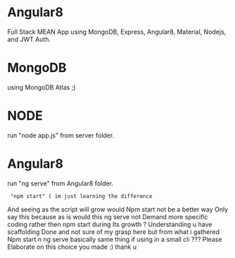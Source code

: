 # Angular8
Full Stack MEAN App using MongoDB, Express, Angular8, Material, Nodejs, and JWT Auth. 

# MongoDB
using MongoDB Atlas ;)

# NODE
run "node app.js" from server folder.

# Angular8
run "ng serve" from Angular8 folder.

     "npm start" ( im just learning the difference
And seeing as the script will grow would
Npm start not be a better way
Only say this because as is would this ng serve not 
Demand more specific coding rather then npm start during
Its growth ? Understanding u have scaffolding
Done and not sure of my grasp here but from what i gathered
Npm start n ng serve basically same thing if using in a small cli ??? Please 
Elaborate on this choice you made :) thank u

